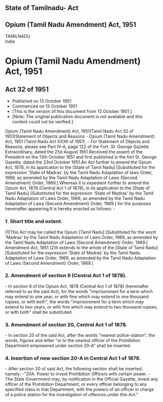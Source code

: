 ## State of Tamilnadu- Act

## Opium (Tamil Nadu Amendment) Act, 1951

TAMILNADU  
India

# Opium (Tamil Nadu Amendment) Act, 1951

## Act 32 of 1951

  * Published on 13 October 1951 
  * Commenced on 13 October 1951 
  * [This is the version of this document from 13 October 1951.] 
  * [Note: The original publication document is not available and this content could not be verified.] 

Opium (Tamil Nadu Amendment) Act, 1951(Tamil Nadu Act 32 of 1951)Statement of
Objects and Reasons - Opium (Tamil Nadu Amendment) Act, 1951 (Tamil Nadu Act
XXXII of 1951). - For Statement of Objects and Reasons, please see Part IV-A,
page 122 of the Fort. St. George Gazette Extraordinary, dated the 21st August
1951.Received the assent of the President on the 13th October 1951 and first
published in the fort St. George Gazette, dated the 23rd October 1951.An Act
further to amend the Opium Act, 1878, in its application to the [State of
Tamil Nadu] [Substituted for the expression 'State of Madras' by the Tamil
Nadu Adaptation of laws Order, 1969, as amended by the Tamil Nadu Adaptation
of Laws (Second Amendment) Order, 1969.].Whereas it is expedient further to
amend the Opium Act, 1878 (Central Act 1 of 1878), in its application to the
[State of Tamil Nadu] [Substituted for the expression 'State of Madras' by the
Tamil Nadu Adaptation of Laws Order, 1969, as amended by the Tamil Nadu
Adaptation of Laws (Second Amendment) Order, 1969.] for the purposes
hereinafter appearing;It is hereby enacted as follows: -

### 1. Short title and extent.

(1)This Act may be called the Opium [Tamil Nadu] [Substituted for the word
'Madras' by the Tamil Nadu Adaptation of Laws Order, 1969, as amended by the
Tamil Nadu Adaptation of Laws (Second Amendment) Order, 1969.] Amendment Act,
1951.(2)It extends to the whole of the [State of Tamil Nadu] [Substituted for
the expression 'State of Madras' by the Tamil Nadu Adaptation of Laws Order,
1969, as amended by the Tamil Nadu Adaptation of Laws (Second Amendment)
Order, 1969.]

### 2. Amendment of section 9 (Central Act 1 of 1878).

\- In section 9 of the Opium Act, 1878 (Central Act 1 of 1878) (hereinafter
referred to as the said Act), for the words "imprisonment for a term which may
extend to one year, or with fine which may extend to one thousand rupees, or
with both", the words "imprisonment for a term which may extend to two years,
or with fine which may extend to two thousand rupees, or with both" shall be
substituted.

### 3. Amendment of section 20, Central Act 1 of 1878.

\- In section 20 of the said Act, after the words "nearest police-station",
the words, figures and letter "or to the nearest officer of the Prohibition
Department empowered under section 20-A" shall be inserted.

### 4. Insertion of new section 20-A in Central Act 1 of 1878.

\- After section 20 of said Act, the following section shall be inserted,
namely: -"20A. Power to invest Prohibition Officers with certain power. - The
State Government may, by notification in the Official Gazette, invest any
officer of the Prohibition Department, or every officer belonging to any
specified class in that Department, with the powers of an officer in charge of
a police station for the investigation of offences under this Act."

